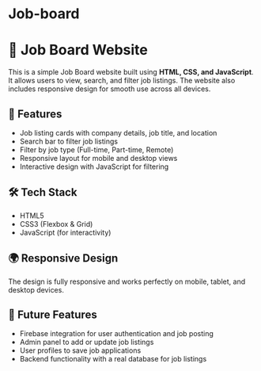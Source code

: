 # Job-board
# 💼 Job Board Website

This is a simple Job Board website built using **HTML, CSS, and JavaScript**. It allows users to view, search, and filter job listings. The website also includes responsive design for smooth use across all devices.

## 🚀 Features
- Job listing cards with company details, job title, and location
- Search bar to filter job listings
- Filter by job type (Full-time, Part-time, Remote)
- Responsive layout for mobile and desktop views
- Interactive design with JavaScript for filtering

## 🛠️ Tech Stack
- HTML5
- CSS3 (Flexbox & Grid)
- JavaScript (for interactivity)

## 🌍 Responsive Design
The design is fully responsive and works perfectly on mobile, tablet, and desktop devices.

## 🔧 Future Features
- Firebase integration for user authentication and job posting
- Admin panel to add or update job listings
- User profiles to save job applications
- Backend functionality with a real database for job listings


